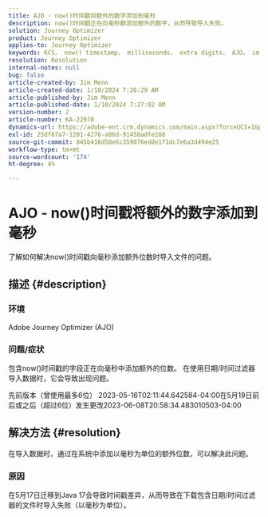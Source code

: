 ```yaml
---
title: AJO - now()时间戳将额外的数字添加到毫秒
description: now()时间戳正在向毫秒数添加额外的数字，从而导致导入失败。
solution: Journey Optimizer
product: Journey Optimizer
applies-to: Journey Optimizer
keywords: KCS， now() timestamp， milliseconds， extra digits， AJO， import failure， Adobe Journey Optimizer， Java 17
resolution: Resolution
internal-notes: null
bug: false
article-created-by: Jim Menn
article-created-date: 1/10/2024 7:26:29 AM
article-published-by: Jim Menn
article-published-date: 1/10/2024 7:27:02 AM
version-number: 2
article-number: KA-22978
dynamics-url: https://adobe-ent.crm.dynamics.com/main.aspx?forceUCI=1&pagetype=entityrecord&etn=knowledgearticle&id=86db618c-89af-ee11-a569-6045bd006268
exl-id: 25df67a7-1201-4276-a06d-91458adfe288
source-git-commit: 845b416d58e6c359076edde171dc7e6a3d494e25
workflow-type: tm+mt
source-wordcount: '174'
ht-degree: 4%

---
```


# AJO - now()时间戳将额外的数字添加到毫秒


了解如何解决now()时间戳向毫秒添加额外位数时导入文件的问题。

## 描述 {#description}


### 环境

Adobe Journey Optimizer (AJO)

### 问题/症状

包含now()时间戳的字段正在向毫秒中添加额外的位数。 在使用日期/时间过滤器导入数据时，它会导致出现问题。

先前版本（曾使用最多6位） 2023-05-16T02:11:44.642584-04:00在5月19日前后或之后（超过6位）发生更改2023-06-08T20:58:34.483010503-04:00


## 解决方法 {#resolution}


在导入数据时，通过在系统中添加以毫秒为单位的额外位数，可以解决此问题。

### 原因

在5月17日迁移到Java 17会导致时间戳差异，从而导致在下载包含日期/时间过滤器的文件时导入失败（以毫秒为单位）。
